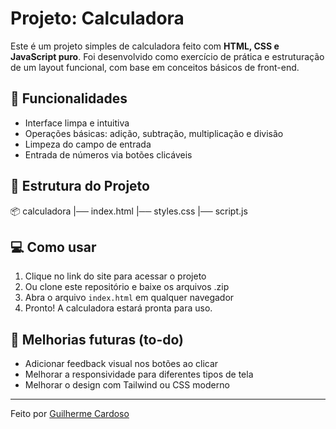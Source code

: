 # Projeto: Calculadora

Este é um projeto simples de calculadora feito com **HTML, CSS e JavaScript puro**. Foi desenvolvido como exercício de prática e estruturação de um layout funcional, com base em conceitos básicos de front-end.

## 🧮 Funcionalidades

- Interface limpa e intuitiva
- Operações básicas: adição, subtração, multiplicação e divisão
- Limpeza do campo de entrada
- Entrada de números via botões clicáveis

## 📁 Estrutura do Projeto

📦 calculadora
|── index.html
|── styles.css
|── script.js

## 💻 Como usar

1. Clique no link do site para acessar o projeto
2. Ou clone este repositório e baixe os arquivos .zip
3. Abra o arquivo `index.html` em qualquer navegador
4. Pronto! A calculadora estará pronta para uso.

## 📌 Melhorias futuras (to-do)

- Adicionar feedback visual nos botões ao clicar
- Melhorar a responsividade para diferentes tipos de tela
- Melhorar o design com Tailwind ou CSS moderno

---

Feito por [Guilherme Cardoso](https://github.com/Guisc89)  
